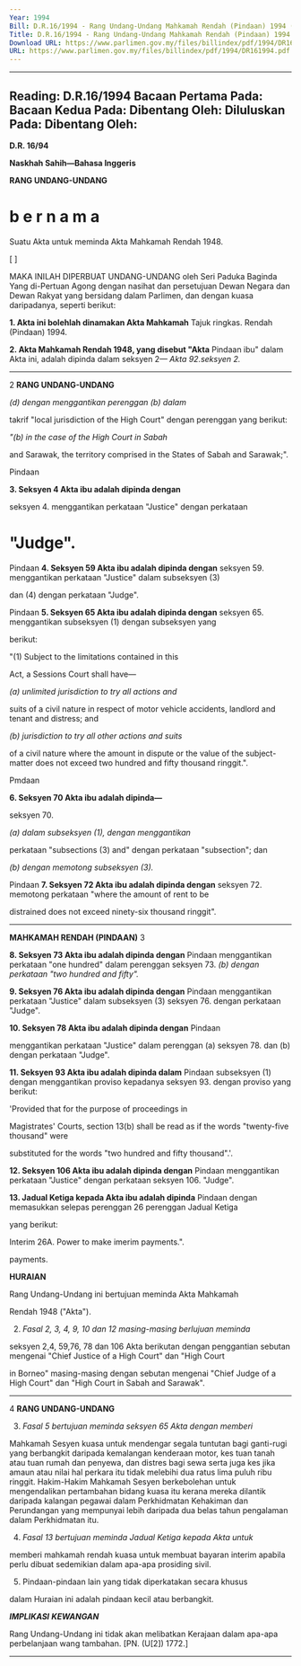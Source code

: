 ```yaml
---
Year: 1994
Bill: D.R.16/1994 - Rang Undang-Undang Mahkamah Rendah (Pindaan) 1994 (Lulus)
Title: D.R.16/1994 - Rang Undang-Undang Mahkamah Rendah (Pindaan) 1994 (Lulus)
Download URL: https://www.parlimen.gov.my/files/billindex/pdf/1994/DR161994.pdf
URL: https://www.parlimen.gov.my/files/billindex/pdf/1994/DR161994.pdf
---
```

---
Reading:
D.R.16/1994
Bacaan Pertama Pada:
Bacaan Kedua Pada:
Dibentang Oleh:
Diluluskan Pada:
Dibentang Oleh:
---

**D.R. 16/94**

**Naskhah Sahih—Bahasa Inggeris**

**RANG UNDANG-UNDANG**

# b e r n a m a

Suatu Akta untuk meminda Akta Mahkamah Rendah
1948.

[ ]

MAKA INILAH DIPERBUAT UNDANG-UNDANG
oleh Seri Paduka Baginda Yang di-Pertuan Agong
dengan nasihat dan persetujuan Dewan Negara dan
Dewan Rakyat yang bersidang dalam Parlimen, dan
dengan kuasa daripadanya, seperti berikut:

**1. Akta ini bolehlah dinamakan Akta Mahkamah** Tajuk ringkas.
Rendah (Pindaan) 1994.

**2. Akta Mahkamah Rendah 1948, yang disebut "Akta** Pindaan
ibu" dalam Akta ini, adalah dipinda dalam seksyen 2— _Akta 92.seksyen 2._


-----

2 **RANG UNDANG-UNDANG**

_(d) dengan menggantikan perenggan (b) dalam_

takrif "local jurisdiction of the High Court"
dengan perenggan yang berikut:

_"(b) in the case of the High Court in Sabah_

and Sarawak, the territory comprised in
the States of Sabah and Sarawak;".

Pindaan

**3. Seksyen 4 Akta ibu adalah dipinda dengan**

seksyen 4. menggantikan perkataan "Justice" dengan perkataan

# "Judge".

Pindaan **4. Seksyen 59 Akta ibu adalah dipinda dengan**
seksyen 59. menggantikan perkataan "Justice" dalam subseksyen (3)

dan (4) dengan perkataan "Judge".

Pindaan **5. Seksyen 65 Akta ibu adalah dipinda dengan**
seksyen 65. menggantikan subseksyen (1) dengan subseksyen yang

berikut:

"(1) Subject to the limitations contained in this

Act, a Sessions Court shall have—

_(a) unlimited jurisdiction to try all actions and_

suits of a civil nature in respect of motor
vehicle accidents, landlord and tenant and
distress; and

_(b) jurisdiction to try all other actions and suits_

of a civil nature where the amount in dispute
or the value of the subject-matter does not
exceed two hundred and fifty thousand
ringgit.".

Pmdaan

**6. Seksyen 70 Akta ibu adalah dipinda—**

seksyen 70.

_(a) dalam subseksyen (1), dengan menggantikan_

perkataan "subsections (3) and" dengan
perkataan "subsection"; dan

_(b) dengan memotong subseksyen (3)._

Pindaan **7. Seksyen 72 Akta ibu adalah dipinda dengan**
seksyen 72. memotong perkataan "where the amount of rent to be

distrained does not exceed ninety-six thousand ringgit".


-----

**MAHKAMAH RENDAH (PINDAAN)** 3

**8. Seksyen 73 Akta ibu adalah dipinda dengan** Pindaan
menggantikan perkataan "one hundred" dalam perenggan seksyen 73.
_(b) dengan perkataan "two hundred and fifty"._

**9. Seksyen 76 Akta ibu adalah dipinda dengan** Pindaan
menggantikan perkataan "Justice" dalam subseksyen (3) seksyen 76.
dengan perkataan "Judge".

**10. Seksyen 78 Akta ibu adalah dipinda dengan** Pindaan

menggantikan perkataan "Justice" dalam perenggan (a) seksyen 78.
dan (b) dengan perkataan "Judge".

**11. Seksyen 93 Akta ibu adalah dipinda dalam** Pindaan
subseksyen (1) dengan menggantikan proviso kepadanya seksyen 93.
dengan proviso yang berikut:

'Provided that for the purpose of proceedings in

Magistrates' Courts, section 13(b) shall be read as
if the words "twenty-five thousand" were

substituted for the words "two hundred and fifty
thousand".'.

**12. Seksyen 106 Akta ibu adalah dipinda dengan** Pindaan
menggantikan perkataan "Justice" dengan perkataan seksyen 106.
"Judge".

**13. Jadual Ketiga kepada Akta ibu adalah dipinda** Pindaan
dengan memasukkan selepas perenggan 26 perenggan Jadual Ketiga

yang berikut:

Interim 26A. Power to make imerim payments.".

payments.

**HURAIAN**

Rang Undang-Undang ini bertujuan meminda Akta Mahkamah

Rendah 1948 ("Akta").

2. _Fasal 2, 3, 4, 9, 10 dan 12 masing-masing berlujuan meminda_

seksyen 2,4, 59,76, 78 dan 106 Akta berikutan dengan penggantian
sebutan mengenai "Chief Justice of a High Court" dan "High Court

in Borneo" masing-masing dengan sebutan mengenai "Chief Judge
of a High Court" dan "High Court in Sabah and Sarawak".


-----

4 **RANG UNDANG-UNDANG**

3. _Fasal 5 bertujuan meminda seksyen 65 Akta dengan memberi_

Mahkamah Sesyen kuasa untuk mendengar segala tuntutan bagi
ganti-rugi yang berbangkit daripada kemalangan kenderaan motor,
kes tuan tanah atau tuan rumah dan penyewa, dan distres bagi sewa
serta juga kes jika amaun atau nilai hal perkara itu tidak melebihi
dua ratus lima puluh ribu ringgit. Hakim-Hakim Mahkamah Sesyen
berkebolehan untuk mengendalikan pertambahan bidang kuasa itu
kerana mereka dilantik daripada kalangan pegawai dalam
Perkhidmatan Kehakiman dan Perundangan yang mempunyai lebih
daripada dua belas tahun pengalaman dalam Perkhidmatan itu.

4. _Fasal 13 bertujuan meminda Jadual Ketiga kepada Akta untuk_

memberi mahkamah rendah kuasa untuk membuat bayaran interim
apabila perlu dibuat sedemikian dalam apa-apa prosiding sivil.

5. Pindaan-pindaan lain yang tidak diperkatakan secara khusus

dalam Huraian ini adalah pindaan kecil atau berbangkit.

**_IMPLIKASl_** **_KEWANGAN_**

Rang Undang-Undang ini tidak akan melibatkan Kerajaan dalam
apa-apa perbelanjaan wang tambahan. [PN. (U[2]) 1772.]


-----

